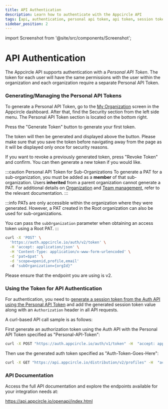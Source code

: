 ```yaml
---
title: API Authentication
description: Learn how to authenticate with the Appcircle API
tags: [api, authentication, personal api token, api token, session token]
sidebar_position: 2
---
```


import Screenshot from '@site/src/components/Screenshot';

# API Authentication

The Appcircle API supports authentication with a _Personal API Token_. The token for each user will have the same permissions with the user within the organization and each organization require a separate Personal API Token.

### Generating/Managing the Personal API Tokens

To generate a Personal API Token, go to the [My Organization](/account/my-organization/profile-and-team/organization-management) screen in the Appcircle dashboard. After that, find the Security section from the left side menu. The Personal API Token section is located on the bottom right.

Press the "Generate Token" button to generate your first token.

<Screenshot url='https://cdn.appcircle.io/docs/assets/BE5035-api1.png' alt="Generate Personal API Token"/>

The token will then be generated and displayed above the button. Please make sure that you save the token before navigating away from the page as it will be displayed only once for security reasons.

<Screenshot url='https://cdn.appcircle.io/docs/assets/BE5035-api2.png' alt="Display Personal API Token" />

If you want to revoke a previously generated token, press "Revoke Token" and confirm. You can then generate a new token if you would like.

<Screenshot url='https://cdn.appcircle.io/docs/assets/BE5035-api3.png' alt="Revoke Personal API Token"/>

:::caution Personal API Token for Sub-Organizations
To generate a PAT for a sub-organization, you must be added as a **member** of that sub-organization. Users **inherited** from a parent organization cannot generate a PAT. For additional details on [Organization](/account/my-organization/profile-and-team/organization-management#working-with-multiple-organizations) and [Team management](/account/my-organization/profile-and-team/team-management#managing-team-members), refer to the relevant documentation.
:::

:::info
PATs are only accessible within the organization where they were generated. However, a PAT created in the Root organization can also be used for sub-organizations.

You can pass the `subOrganization` parameter when obtaining an access token using a Root PAT.
:::

```bash
curl -X 'POST' \
  'https://auth.appcircle.io/auth/v2/token' \
  -H 'accept: application/json' \
  -H 'Content-Type: application/x-www-form-urlencoded' \
  -d 'pat=$pat' \
  -d 'scope=openid,profile,email'
  -d 'subOrganization={orgId}"
```

Please ensure that the endpoint you are using is v2.

### Using the Token for API Authentication

For authentication, you need to [generate a session token from the Auth API using the Personal API Token](https://api.appcircle.io/openapi/index.html?urls.primaryName=auth) and add the generated session token value along with an `Authorization` header in all API requests.

A curl-based API call sample is as follows:

First generate an authorization token using the Auth API with the Personal API Token specified as "Personal-API-Token":

```bash
curl -X POST "https://auth.appcircle.io/auth/v1/token" -H  "accept: application/json" -H  "Content-Type: application/x-www-form-urlencoded" -d "pat=Personal-API-Token"
```

Then use the generated auth token specified as "Auth-Token-Goes-Here":

```bash
curl -X GET "https://api.appcircle.io/distribution/v2/profiles" -H  "accept: application/json" -H  "Authorization: Auth-Token-Goes-Here"
```

### API Documentation

Access the full API documentation and explore the endpoints available for your integration needs at:

https://api.appcircle.io/openapi/index.html

